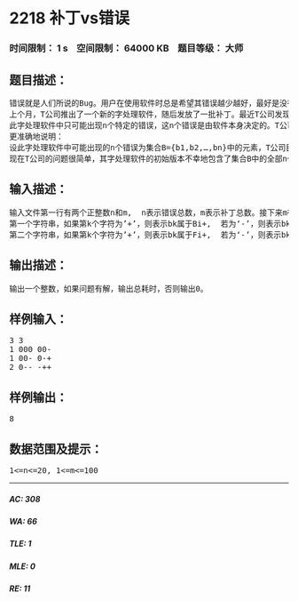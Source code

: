 # 2218 补丁vs错误   
### 时间限制： 1 s&nbsp;&nbsp;&nbsp;&nbsp;空间限制： 64000 KB&nbsp;&nbsp;&nbsp;&nbsp;题目等级： 大师  
## 题目描述：  

<pre>
错误就是人们所说的Bug。用户在使用软件时总是希望其错误越少越好，最好是没有错误的。但是推出一个没有错误的软件几乎不可能，所以很多软件公司都在疯狂地发放补丁（有时这种补丁甚至是收费的）。T公司就是其中之一。
上个月，T公司推出了一个新的字处理软件，随后发放了一批补丁。最近T公司发现其发放的补丁有致命的问题，那就是一个补丁在排除某些错误的同时，往往会加入另一些错误.
此字处理软件中只可能出现n个特定的错误，这n个错误是由软件本身决定的。T公司目前共发放了m个补丁，对于每一个补丁,  都有特定的适用环境，某个补丁只有在当前软件中包含某些错误而同时又不包含另一些错误时才可以使用，如果它被使用，它将修复某些错误而同时加入某些错误。另外，使用每个补丁都要耗一定的时间（即补丁程序的运行时间）。
更准确地说明：
设此字处理软件中可能出现的n个错误为集合B={b1,b2,…,bn}中的元素，T公司目前共发放了m个补丁：p1，p2,…,pm。对于每一个补丁pi,  都有特定的适用环境，某个补丁只有在软件中包含某些错误而同时又不包含另一些错误时才可以用，为了说明清楚，设错误集合：Bi+、 Bi-， 当软件包含了Bi+中的所有错误, 而没有包含Bi-中的任何错误时，补丁Pi才可以被使用，否则不能使用，显然 Bi+、Bi-交集为空。补丁pi将修复某些错误而同时加入某些错误，设错误集合Fi-、Fi+，使用过补丁pi之后，Fi-中的任何错误都不会在软件中出现，而软件将包含Fi+中的所有错误， 同样Fi-、Fi+交集为空。另外，使用每个补丁都要耗一定的时间（即补丁程序的运行时间）。
现在T公司的问题很简单，其字处理软件的初始版本不幸地包含了集合B中的全部n个错误,  有没有可能通过使用这些补丁（任意顺序地使用，一个补丁可使用多次）， 使此字处理软件成为一个没有错误的软件。如果可能，希望找到总耗时最少的方案。
</pre>
  
  
## 输入描述：  

<pre>
输入文件第一行有两个正整数n和m,  n表示错误总数，m表示补丁总数。接下来m行给出了m个补丁的信息。每行包括一个正整数（表示此补丁程序pi的运行耗时）和两个长度为n的字符串，中间用一个空格符隔开。
第一个字符串，如果第k个字符为’+’，则表示bk属于Bi+,  若为‘-’，则表示bk属于Bi-, 若为‘0’，则bk 既不属于Bi+也不属于Bi-，即软件中是否包含bk不影响补丁pi是否可用。
第二个字符串，如果第k个字符为’+’，则表示bk属于Fi+,  若为‘-’，则表示bk属于Fi-, 若为‘0’，则bk 既不属于Fi+也不属于Fi-，即软件中是否包含bk不会因使用补丁pi而改变。
</pre>
  
  
## 输出描述：  

<pre>
输出一个整数，如果问题有解，输出总耗时，否则输出0。
</pre>
  
  
## 样例输入：  

<pre>
3 3
1 000 00-
1 00- 0-+
2 0-- -++
</pre>
  
  
## 样例输出：  

<pre>
8
</pre>
  
  
## 数据范围及提示：  

<pre>
1<=n<=20, 1<=m<=100
</pre>
  
  
***  

##### AC: 308  
##### WA: 66  
##### TLE: 1  
##### MLE: 0  
##### RE: 11  
